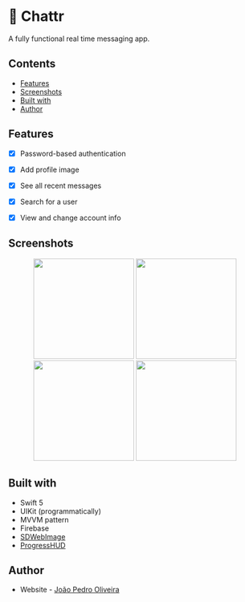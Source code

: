 # :speech_balloon: Chattr

A fully functional real time messaging app.

## Contents

- [Features](#features)
- [Screenshots](#screenshots)
- [Built with](#built-with)
- [Author](#author)

## Features

- [x] Password-based authentication
- [x] Add profile image
- [x] See all recent messages
- [x] Search for a user
- [x] View and change account info


## Screenshots

<div align="center">
<img src="https://github.com/joaospedro/chattr/raw/main/Docs/Screenshots/Screenshot1.png" width="200"/>
<img src="https://github.com/joaospedro/chattr/raw/main/Docs/Screenshots/Screenshot3.png" width="200"/>
<img src="https://github.com/joaospedro/chattr/raw/main/Docs/Screenshots/Screenshot2.png" width="200"/>
<img src="https://github.com/joaospedro/chattr/raw/main/Docs/Screenshots/Screenshot4.png" width="200"/>

</div>

## Built with

- Swift 5
- UIKit (programmatically)
- MVVM pattern
- Firebase
- [SDWebImage](https://github.com/SDWebImage/SDWebImage)
- [ProgressHUD](https://github.com/relatedcode/ProgressHUD)

## Author

- Website - [João Pedro Oliveira](https://joaospdro.me)
